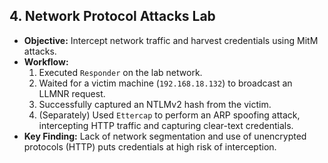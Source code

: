 ## 4. Network Protocol Attacks Lab

* **Objective:** Intercept network traffic and harvest credentials using MitM attacks.
* **Workflow:**
    1.  Executed `Responder` on the lab network.
    2.  Waited for a victim machine (`192.168.18.132`) to broadcast an LLMNR request.
    3.  Successfully captured an NTLMv2 hash from the victim.
    4.  (Separately) Used `Ettercap` to perform an ARP spoofing attack, intercepting HTTP traffic and capturing clear-text credentials.
* **Key Finding:** Lack of network segmentation and use of unencrypted protocols (HTTP) puts credentials at high risk of interception.
